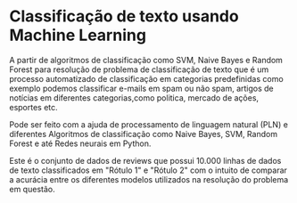 # Classificação de texto usando Machine Learning

A partir de algoritmos de classificação como SVM, Naive Bayes e Random Forest para resolução de problema de classificação de texto que é um processo automatizado de classificação em categorias predefinidas como exemplo podemos classificar e-mails em spam ou não spam, artigos de notícias em diferentes categorias,como politica, mercado de ações, esportes etc.

Pode ser feito com a ajuda de processamento de linguagem natural (PLN) e diferentes Algoritmos de classificação como Naive Bayes, SVM, Random Forest e até Redes neurais em Python.

Este é o conjunto de dados de reviews que possui 10.000 linhas de dados de texto classificados em "Rótulo 1" e "Rótulo 2" com o intuito de comparar a acurácia entre os diferentes modelos utilizados na resolução do problema em questão. 
